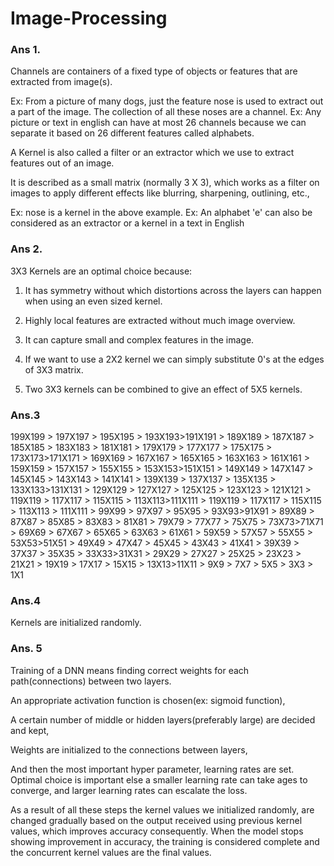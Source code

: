 # Image-Processing
### Ans 1. 
Channels are containers of a fixed type of objects or features that are extracted from image(s).

Ex: From a picture of many dogs, just the feature nose is used to extract out a part of the image. The collection of all these noses are a channel. 
Ex: Any picture or text in english can have at most 26 channels because we can separate it based on 26 different features called alphabets. 

A Kernel is also called a filter or an extractor which we use to extract features out of an image.

It is described as a small matrix (normally 3 X 3), which works as a filter on images to apply different effects like blurring, sharpening, outlining, etc., 

Ex: nose is a kernel in the above example.
Ex: An alphabet 'e' can also be considered as an extractor or a kernel in a text in English

 

### Ans 2. 
3X3 Kernels are an optimal choice because:

1. It has symmetry without which distortions across the layers can happen when using an even sized kernel.

2. Highly local features are extracted without much image overview.

3. It can capture small and complex features in the image.

4. If we want to use a 2X2 kernel we can simply substitute 0's at the edges of 3X3 matrix.

5. Two  3X3 kernels can be combined to give an effect of 5X5 kernels.

 

### Ans.3 

199X199 > 197X197 > 195X195 > 193X193>191X191 > 189X189 > 187X187 > 185X185 > 183X183 > 181X181 > 179X179 > 177X177 > 175X175 > 173X173>171X171 > 169X169 > 167X167 > 165X165 > 163X163 > 161X161 > 159X159 > 157X157 > 155X155 > 153X153>151X151 > 149X149 > 147X147 > 145X145 > 143X143 > 141X141 > 139X139 > 137X137 > 135X135 > 133X133>131X131 > 129X129 > 127X127 > 125X125 > 123X123 > 121X121 >
119X119 > 117X117 > 115X115 > 113X113>111X111 > 119X119 > 117X117 > 115X115 > 113X113 > 111X111 > 99X99 > 97X97 > 95X95 > 93X93>91X91 > 89X89 > 87X87 > 85X85 > 83X83 > 81X81 > 79X79 > 77X77 > 75X75 > 73X73>71X71 > 69X69 > 67X67 > 65X65 > 63X63 > 61X61 > 59X59 > 57X57 > 55X55 > 53X53>51X51 > 49X49 > 47X47 > 45X45 > 43X43 > 41X41 > 39X39 > 37X37 > 35X35 > 33X33>31X31 > 29X29 > 27X27 > 25X25 > 23X23 > 21X21 > 19X19 > 17X17 > 15X15 > 13X13>11X11 > 9X9 > 7X7 > 5X5 > 3X3 > 1X1

 
### Ans.4 

Kernels are initialized randomly. 

### Ans. 5

Training of a DNN means finding correct weights for each path(connections) between two layers.

An appropriate activation function is chosen(ex: sigmoid function), 

A certain number of middle or hidden layers(preferably large) are decided and kept,

Weights are initialized to the connections between layers,

And then the most important hyper parameter, learning rates are set.  Optimal choice is important else a smaller learning rate can take ages to converge, and larger learning rates can escalate the loss.

As a result of all these steps the kernel values we initialized randomly, are changed gradually based on the output received using previous kernel values, which improves accuracy consequently. When the model stops showing improvement in accuracy, the training is considered complete and the concurrent kernel values are the final values.

 

